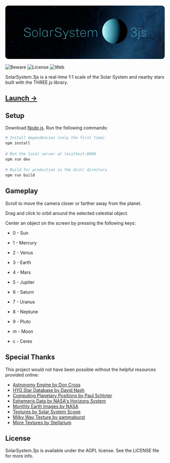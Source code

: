 ![Alt text](.readme/solarsystem_3js.png?raw=true  "SolarSystem.js")

![Beware](https://img.shields.io/badge/beware-educational_🧠-red)
![License](https://img.shields.io/badge/license-AGPL-blue)
![Web](https://img.shields.io/badge/Web-THREE.js-lightgreen)

SolarSystem.3js is a real-time 1:1 scale of the Solar System and nearby stars built with the THREE.js library. 

## [Launch →](https://fatih.bal.soy/apps/solar-system-3js)

## Setup
Download [Node.js](https://nodejs.org/en/download/).
Run the following commands:

``` bash
# Install dependencies (only the first time)
npm install

# Run the local server at localhost:8080
npm run dev

# Build for production in the dist/ directory
npm run build
```

## Gameplay

Scroll to move the camera closer or farther away from the planet.

Drag and click to orbit around the selected celestial object.

Center an object on the screen by pressing the following keys: 

* 0 - Sun
* 1 - Mercury
* 2 - Venus
* 3 - Earth
* 4 - Mars
* 5 - Jupiter
* 6 - Saturn
* 7 - Uranus
* 8 - Neptune
* 9 - Pluto

* m - Moon
* c - Ceres


## Special Thanks

This project would not have been possible without the helpful resources provided online:

* [Astronomy Engine by Don Cross](https://github.com/cosinekitty/astronomy)
* [HYG Star Database by David Nash](https://github.com/astronexus/HYG-Database)
* [Computing Planetary Positions by Paul Schlyter](https://www.stjarnhimlen.se/comp/tutorial.html)
* [Ephemeris Data by NASA's Horizons System](https://ssd.jpl.nasa.gov/horizons/app.html#/)
* [Monthly Earth Images by NASA](https://visibleearth.nasa.gov/collection/1484/blue-marble)
* [Textures by Solar System Scope](https://www.solarsystemscope.com/textures/)
* [Milky Way Texture by gammaburst](https://sourceforge.net/p/stellarium/discussion/278769/thread/00fea5e1/#0f6d/ffb1/d1f9/b21b/8d00)
* [More Textures by Stellarium](https://github.com/Stellarium/stellarium)

## License

SolarSystem.3js is available under the AGPL license. See the LICENSE file for more info.
